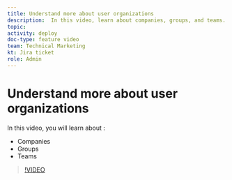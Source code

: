 ```yaml
---
title: Understand more about user organizations
description:  In this video, learn about companies, groups, and teams.
topic:
activity: deploy
doc-type: feature video
team: Technical Marketing
kt: Jira ticket
role: Admin
---
```

# Understand more about user organizations

In this video, you will learn about :

* Companies
* Groups
* Teams

>[!VIDEO](https://video.tv.adobe.com/v/335068/?quality=12)
